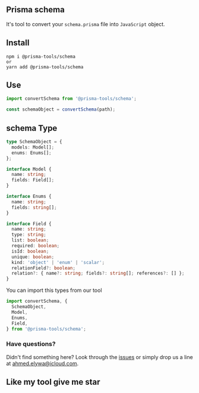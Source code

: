 ## Prisma schema

It's tool to convert your `schema.prisma` file into `JavaScript` object.

## Install

```shell
npm i @prisma-tools/schema
or
yarn add @prisma-tools/schema
```

## Use

```ts
import convertSchema from '@prisma-tools/schema';

const schemaObject = convertSchema(path);
```

## schema Type

```ts
type SchemaObject = {
  models: Model[];
  enums: Enums[];
};

interface Model {
  name: string;
  fields: Field[];
}

interface Enums {
  name: string;
  fields: string[];
}

interface Field {
  name: string;
  type: string;
  list: boolean;
  required: boolean;
  isId: boolean;
  unique: boolean;
  kind: 'object' | 'enum' | 'scalar';
  relationField?: boolean;
  relation?: { name?: string; fields?: string[]; references?: [] };
}
```

You can import this types from our tool

```ts
import convertSchema, {
  SchemaObject,
  Model,
  Enums,
  Field,
} from '@prisma-tools/schema';
```

### Have questions?

Didn't find something here? Look through the [issues](https://github.com/AhmedElywa/prisma-tools/issues) or simply drop us a line at <ahmed.elywa@icloud.com>.

## Like my tool give me star
